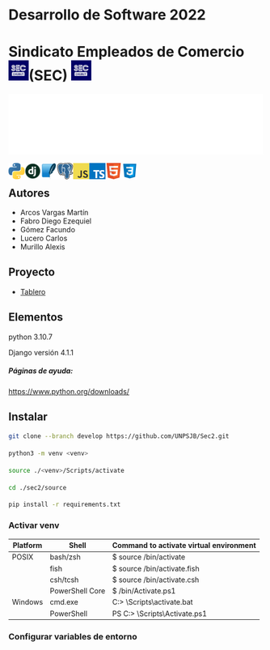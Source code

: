 # Desarrollo de Software 2022

# Sindicato Empleados de Comercio (SEC) <img align="left" style ="text-align: left- margin-right= 10px;" alt="GIF" src="README/icon/SEC.jpg"  width="40" height="40"/><img style ="text-align: left- margin-right= 10px;" alt="GIF" src="README/icon/SEC.jpg"  width="40" height="40"/>

<img height="120" alt="SEC" width="100%" src="README/marquee.svg" />

[<img align="left" src="README/icon/python.png" />](https://www.python.org/)
[<img align="left" src="README/icon/django.png" width="32" height="32"/>](https://www.djangoproject.com/)
[<img align="left" src="README/icon/SQLite.png" width="32" height="32"/>](https://www.sqlite.org/index.html)
[<img align="left" src="README/icon/postgreSQL.png" width="32" height="32"/>](https://es.wikipedia.org/wiki/PostgreSQL)
[<img align="left" src="README/icon/javascript.png"/>](https://en.wikipedia.org/wiki/JavaScript)
[<img align="left" src="README/icon/typescript.png" />](https://www.typescriptlang.org/)
[<img align="left" src="README/icon/html5.png" width="32" height="32"/>](https://developer.mozilla.org/es/docs/Web/HTML)
[<img align="left" src="README/icon/CSS3.png" width="32" height="32"/>](https://developer.mozilla.org/es/docs/Web/CSS)

<br>

## Autores

- Arcos Vargas Martín
- Fabro Diego Ezequiel
- Gómez Facundo
- Lucero Carlos
- Murillo Alexis

## Proyecto

- [Tablero](https://github.com/orgs/UNPSJB/projects/9)

## Elementos

python 3.10.7

Django versión 4.1.1

##### Páginas de ayuda:

<a> https://www.python.org/downloads/ </a>

## Instalar
```bash
git clone --branch develop https://github.com/UNPSJB/Sec2.git

python3 -m venv <venv>
  
source ./<venv>/Scripts/activate
  
cd ./sec2/source
  
pip install -r requirements.txt
```
### Activar venv
  
| Platform | Shell           | Command to activate virtual environment |
| -------- | --------------- | --------------------------------------- |
| POSIX    | bash/zsh        | $ source <venv>/bin/activate            |
|          | fish            | $ source <venv>/bin/activate.fish       |
|          | csh/tcsh        | $ source <venv>/bin/activate.csh        |
|          | PowerShell Core | $ <venv>/bin/Activate.ps1               |
| Windows  | cmd.exe         | C:\> <venv>\Scripts\activate.bat        |
|          | PowerShell      | PS C:\> <venv>\Scripts\Activate.ps1     |

### Configurar variables de entorno
